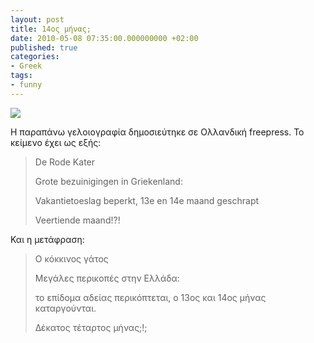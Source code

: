 ```yaml
---
layout: post
title: 14ος μήνας;
date: 2010-05-08 07:35:00.000000000 +02:00
published: true
categories:
- Greek
tags:
- funny
---
```


<img src="{{ site.baseurl }}/assets/2010/14-month-rode-kater.jpg" />

Η παραπάνω γελοιογραφία δημοσιεύτηκε σε Ολλανδική freepress. Το κείμενο έχει ως εξής:
<blockquote>
De Rode Kater

Grote bezuinigingen in Griekenland:

Vakantietoeslag beperkt, 13e en 14e maand geschrapt

Veertiende maand!?!</blockquote>

Και η μετάφραση:
<blockquote>
Ο κόκκινος γάτος

Μεγάλες περικοπές στην Ελλάδα:

το επίδομα αδείας περικόπτεται, ο 13ος και 14ος μήνας καταργούνται.

Δέκατος τέταρτος μήνας;!;</blockquote>
